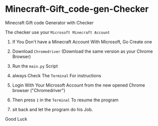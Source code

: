 # Minecraft-Gift_code-gen-Checker

Minecraft Gift code Generator with Checker

The checker use your `Microsoft Minecraft Account`

1. If You Don't have a Minecraft Account With Microsoft, Go Create one

2. Download `Chromedriver` (Download the same version as your Chrome Browser)

3. Run the `main.py` Script

4. always Check The `Terminal` For instructions

5. Login With Your Microsoft Account from the new opened Chrome browser  ("Chromedriver")

6. Then press `1` in the `Terminal` To resume the program

7. sit back and let the program do his Job.

Good Luck
